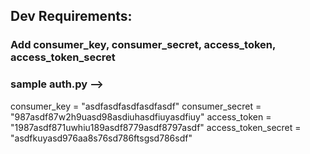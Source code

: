 ## Dev Requirements:
### Add consumer_key, consumer_secret, access_token, access_token_secret
### sample auth.py -->

consumer_key = "asdfasdfasdfasdfasdf"
consumer_secret = "987asdf87w2h9uasd98asdiuhasdfiuyasdfiuy"
access_token = "1987asdf871uwhiu189asdf8779asdf8797asdf"
access_token_secret = "asdfkuyasd976aa8s76sd786ftsgsd786sdf"
